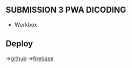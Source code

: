 ## SUBMISSION 3 PWA DICODING
- Workbox

## Deploy
->[github](https://iqballa24.github.io)
->[firebase](https://epl-news-4a383.web.app/)
